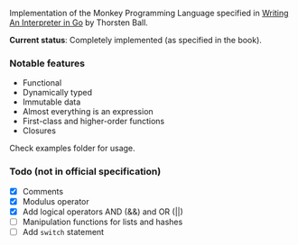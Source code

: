Implementation of the Monkey Programming Language specified in [Writing An Interpreter in Go](https://interpreterbook.com/) by Thorsten Ball.

**Current status**: Completely implemented (as specified in the book).

### Notable features

* Functional
* Dynamically typed
* Immutable data
* Almost everything is an expression
* First-class and higher-order functions
* Closures

Check examples folder for usage.

### Todo (not in official specification)

- [x] Comments
- [x] Modulus operator
- [x] Add logical operators AND (&&) and OR (||)
- [ ] Manipulation functions for lists and hashes
- [ ] Add `switch` statement
